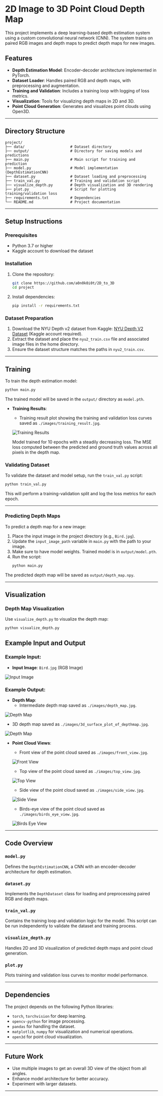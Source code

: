 
# 2D Image to 3D Point Cloud Depth Map

This project implements a deep learning-based depth estimation system using a custom convolutional neural network (CNN). The system trains on paired RGB images and depth maps to predict depth maps for new images. 

## Features
- **Depth Estimation Model**: Encoder-decoder architecture implemented in PyTorch.
- **Dataset Loader**: Handles paired RGB and depth maps, with preprocessing and augmentation.
- **Training and Validation**: Includes a training loop with logging of loss metrics.
- **Visualization**: Tools for visualizing depth maps in 2D and 3D.
- **Point Cloud Generation**: Generates and visualizes point clouds using Open3D.

---

## Directory Structure
```
project/
├── data/                     # Dataset directory
├── output/                   # Directory for saving models and predictions
├── main.py                   # Main script for training and prediction
├── model.py                  # Model implementation (DepthEstimationCNN)
├── dataset.py                # Dataset loading and preprocessing
├── train_val.py              # Training and validation script
├── visualize_depth.py        # Depth visualization and 3D rendering
├── plot.py                   # Script for plotting training/validation loss
├── requirements.txt          # Dependencies
└── README.md                 # Project documentation
```

---

## Setup Instructions

### Prerequisites
- Python 3.7 or higher
- Kaggle account to download the dataset

### Installation
1. Clone the repository:
   ```bash
   git clone https://github.com/a0n0k0i0t/2D_to_3D
   cd project
   ```
2. Install dependencies:
   ```bash
   pip install -r requirements.txt
   ```

### Dataset Preparation
1. Download the NYU Depth v2 dataset from Kaggle:
   [NYU Depth V2 Dataset](https://www.kaggle.com/datasets/soumikrakshit/nyu-depth-v2) (Kaggle account required).
2. Extract the dataset and place the `nyu2_train.csv` file and associated image files in the home directory.
3. Ensure the dataset structure matches the paths in `nyu2_train.csv`.

---

## Training
To train the depth estimation model:
```bash
python main.py
```
The trained model will be saved in the `output/` directory as `model.pth`.

- **Training Results**:
   - Training result plot showing the training and validation loss curves saved as `./images/training_result.jpg`.

   ![Training Results](https://github.com/a0n0k0i0t/2D_to_3D/blob/main/images/training_result.jpg)

   Model trained for 10 epochs with a steadily decreasing loss.
The MSE loss computed between the predicted and ground truth values across all pixels in the depth map.

### Validating Dataset
To validate the dataset and model setup, run the `train_val.py` script:
```bash
python train_val.py
```
This will perform a training-validation split and log the loss metrics for each epoch.

---

### Predicting Depth Maps
To predict a depth map for a new image:
1. Place the input image in the project directory (e.g., `Bird.jpg`).
2. Update the `input_image_path` variable in `main.py` with the path to your image.
3. Make sure to have model weights. Trained model is in `output/model.pth`.
3. Run the script:
   ```bash
   python main.py
   ```
The predicted depth map will be saved as `output/depth_map.npy`.

---

## Visualization

### Depth Map Visualization
Use `visualize_depth.py` to visualize the depth map:
```bash
python visualize_depth.py
```

## Example Input and Output

### Example Input:
- **Input Image**: `Bird.jpg` (RGB Image)

![Input Image](https://github.com/a0n0k0i0t/2D_to_3D/blob/main/images/Bird.jpeg)

### Example Output:
- **Depth Map**: 
   - Intermediate depth map saved as `./images/depth_map.jpg`.

![Depth Map](https://github.com/a0n0k0i0t/2D_to_3D/blob/main/images/depth_map.jpg)

   - 3D depth map saved as `./images/3d_surface_plot_of_depthmap.jpg`.

![Depth Map](https://github.com/a0n0k0i0t/2D_to_3D/blob/main/images/3d_surface_plot_of_depthmap.jpg)

- **Point Cloud Views**:
   - Front view of the point cloud saved as `./images/front_view.jpg`.

   ![Front View](https://github.com/a0n0k0i0t/2D_to_3D/blob/main/images/front_view.jpg)

   - Top view of the point cloud saved as `./images/top_view.jpg`.

   ![Top View](https://github.com/a0n0k0i0t/2D_to_3D/blob/main/images/top_view.jpg)

   - Side view of the point cloud saved as `./images/side_view.jpg`.

   ![Side View](https://github.com/a0n0k0i0t/2D_to_3D/blob/main/images/side_view.jpg)

   - Birds-eye view of the point cloud saved as `./images/birds_eye_view.jpg`.

   ![Birds Eye View](https://github.com/a0n0k0i0t/2D_to_3D/blob/main/images/birds_eye_view.jpg)

---

## Code Overview

### `model.py`
Defines the `DepthEstimationCNN`, a CNN with an encoder-decoder architecture for depth estimation.

### `dataset.py`
Implements the `DepthDataset` class for loading and preprocessing paired RGB and depth maps.

### `train_val.py`
Contains the training loop and validation logic for the model. This script can be run independently to validate the dataset and training process.

### `visualize_depth.py`
Handles 2D and 3D visualization of predicted depth maps and point cloud generation.

### `plot.py`
Plots training and validation loss curves to monitor model performance.

---

## Dependencies
The project depends on the following Python libraries:
- `torch`, `torchvision` for deep learning.
- `opencv-python` for image processing.
- `pandas` for handling the dataset.
- `matplotlib`, `numpy` for visualization and numerical operations.
- `open3d` for point cloud visualization.

---

## Future Work
- Use multiple images to get an overall 3D view of the object from all angles.
- Enhance model architecture for better accuracy.
- Experiment with larger datasets.

---